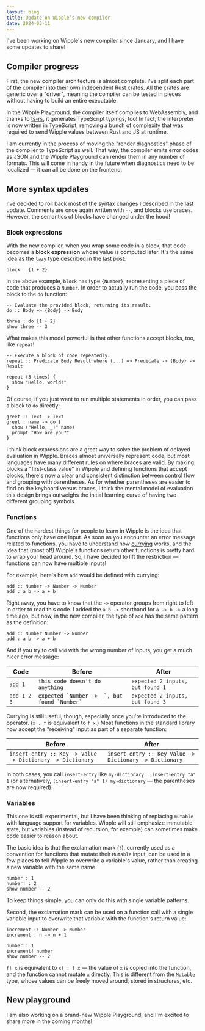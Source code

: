 ```yaml
---
layout: blog
title: Update on Wipple’s new compiler
date: 2024-03-11
---
```


I've been working on Wipple's new compiler since January, and I have some updates to share!

## Compiler progress

First, the new compiler architecture is almost complete. I've split each part of the compiler into their own independent Rust crates. All the crates are generic over a "driver", meaning the compiler can be tested in pieces without having to build an entire executable.

In the Wipple Playground, the compiler itself compiles to WebAssembly, and thanks to [ts-rs](https://github.com/Aleph-Alpha/ts-rs), it generates TypeScript typings, too! In fact, the interpreter is now written in TypeScript, removing a bunch of complexity that was required to send Wipple values between Rust and JS at runtime.

I am currently in the process of moving the "render diagnostics" phase of the compiler to TypeScript as well. That way, the compiler emits error codes as JSON and the Wipple Playground can render them in any number of formats. This will come in handy in the future when diagnostics need to be localized — it can all be done on the frontend.

## More syntax updates

I've decided to roll back most of the syntax changes I described in the last update. Comments are once again written with `--`, and blocks use braces. However, the semantics of blocks have changed under the hood!

### Block expressions

With the new compiler, when you wrap some code in a block, that code becomes a **block expression** whose value is computed later. It's the same idea as the `lazy` type described in the last post:

```wipple
block : {1 + 2}
```

In the above example, `block` has type `{Number}`, representing a piece of code that produces a `Number`. In order to actually run the code, you pass the block to the `do` function:

```wipple
-- Evaluate the provided block, returning its result.
do :: Body => {Body} -> Body

three : do {1 + 2}
show three -- 3
```

What makes this model powerful is that other functions accept blocks, too, like `repeat`!

```wipple
-- Execute a block of code repeatedly.
repeat :: Predicate Body Result where (...) => Predicate -> {Body} -> Result

repeat (3 times) {
  show "Hello, world!"
}
```

Of course, if you just want to run multiple statements in order, you can pass a block to `do` directly:

```wipple
greet :: Text -> Text
greet : name -> do {
  show ("Hello, _!" name)
  prompt "How are you?"
}
```

I think block expressions are a great way to solve the problem of delayed evaluation in Wipple. Braces almost universally represent code, but most languages have many different rules on where braces are valid. By making blocks a "first-class value" in Wipple and defining functions that accept blocks, there's now a clear and consistent distinction between control flow and grouping with parentheses. As for whether parentheses are easier to find on the keyboard versus braces, I think the mental model of evaluation this design brings outweighs the initial learning curve of having two different grouping symbols.

### Functions

One of the hardest things for people to learn in Wipple is the idea that functions only have one input. As soon as you encounter an error message related to functions, you have to understand how [currying](https://en.wikipedia.org/wiki/Currying) works, and the idea that (most of!) Wipple's functions return other functions is pretty hard to wrap your head around. So, I have decided to lift the restriction — functions can now have multiple inputs!

For example, here's how `add` would be defined with currying:

```wipple
add :: Number -> Number -> Number
add : a b -> a + b
```

Right away, you have to know that the `->` operator groups from right to left in order to read this code. I added the `a b ->` shorthand for `a -> b ->` a long time ago, but now, in the new compiler, the type of `add` has the same pattern as the definition:

```wipple
add :: Number Number -> Number
add : a b -> a + b
```

And if you try to call `add` with the wrong number of inputs, you get a much nicer error message:

| Code        | Before                                            | After                            |
| ----------- | ------------------------------------------------- | -------------------------------- |
| `add 1`     | `this code doesn't do anything`                   | `expected 2 inputs, but found 1` |
| `add 1 2 3` | `` expected `Number -> _`, but found `Number`  `` | `expected 2 inputs, but found 3` |

Currying is still useful, though, especially once you're introduced to the `.` operator. (`x . f` is equivalent to `f x`.) Most functions in the standard library now accept the "receiving" input as part of a separate function:

| Before                                                     | After                                                   |
| ---------------------------------------------------------- | ------------------------------------------------------- |
| `insert-entry :: Key -> Value -> Dictionary -> Dictionary` | `insert-entry :: Key Value -> Dictionary -> Dictionary` |

In both cases, you call `insert-entry` like `my-dictionary . insert-entry "a" 1` (or alternatively, `(insert-entry "a" 1) my-dictionary` — the parentheses are now required).

### Variables

This one is still experimental, but I have been thinking of replacing `mutable` with language support for variables. Wipple will still emphasize immutable state, but variables (instead of recursion, for example) can sometimes make code easier to reason about.

The basic idea is that the exclamation mark (`!`), currently used as a convention for functions that mutate their `Mutable` input, can be used in a few places to tell Wipple to overwrite a variable's value, rather than creating a new variable with the same name.

```wipple
number : 1
number! : 2
show number -- 2
```

To keep things simple, you can only do this with single variable patterns.

Second, the exclamation mark can be used on a function call with a single variable input to overwrite that variable with the function's return value:

```wipple
increment :: Number -> Number
increment : n -> n + 1

number : 1
increment! number
show number -- 2
```

`f! x` is equivalent to `x! : f x` — the value of `x` is copied into the function, and the function cannot mutate `x` directly. This is different from the `Mutable` type, whose values can be freely moved around, stored in structures, etc.

## New playground

I am also working on a brand-new Wipple Playground, and I'm excited to share more in the coming months!
